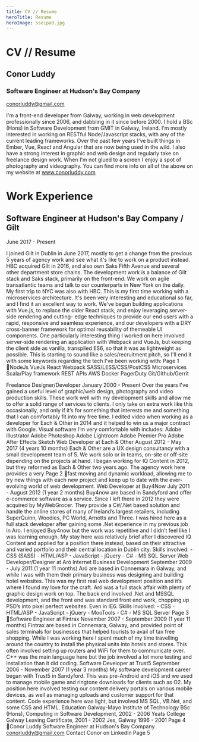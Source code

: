```yaml
---
title: CV // Resume
heroTitle: Resume
heroImage: sseipad.jpg
---
```


# **CV** // Resume

## Conor Luddy
### Software Engineer at Hudson's Bay Company

conorluddy@gmail.com


I'm a front-end developer from Galway, working in web development professionally since 2006, and dabbling in it since before 2000. I hold a BSc (Hons) in Software Development from GMIT in Galway, Ireland. I'm mostly interested in working on RESTful Node/Javascript stacks, with any of the current leading frameworks. Over the past few years I've built things in Ember, Vue, React and Angular that are now being used in the wild. I also have a strong interest in graphic and web design and regularly take on freelance design work. When I'm not glued to a screen I enjoy a spot of photography and videography. You can find more info on all of the above on my website at www.conorluddy.com


# Work __Experience__

## Software Engineer at Hudson's Bay Company / Gilt

June 2017 - Present

I joined Gilt in Dublin in June 2017, mostly to get a change from the previous 5 years of agency
work and see what it's like to work on a product instead. HBC acquired Gilt in 2016, and also own Saks Fifth Avenue and several other department store chains. The development work is a balance of Gilt stack and Saks stack, primarily on the front-end. We work on agile transatlantic teams and talk to our counterparts in New York on the daily. My first trip to NYC was also with HBC.
This is my first time working with a microservices architecture. It's been very interesting and
educational so far, and I find it an excellent way to work. We've begun building applications with Vue.js, to replace the older React stack, and enjoy leveraging server-side rendering and cutting- edge techniques to provide our end users with a rapid, responsive and seamless experience,
and our developers with a DRY cross-banner framework for optimal reusability of themeable UI components.
One particularly interesting thing I worked on here involved server-side rendering an application
with Webpack and VueJs, but keeping the client side as vanilla, transpiled ES6, so that it was as lightweight as possible.
This is starting to sound like a sales/recruitment pitch, so I'll end it with some keywords regarding
the tech I've been working with:
Page 1
NodeJs VueJs React Webpack SASS/LESS/CSS/PostCSS Microservices Scala/Play framework REST APIs AWS Docker PagerDuty Git/Github/Gerrit




Freelance Designer/Developer January 2000 - Present
Over the years I've gained a useful level of graphic/web design, photography and video production skills. These work well with my development skills and allow me to offer a solid range of services to clients. I only take on extra work like this occasionally, and only if it’s for something that interests me and something that I can comfortably fit into my free time. I edited video when working as a developer for Each & Other in 2014 and it helped to win us a major contract with Google.
Visual software I’m very comfortable with includes: Adobe Illustrator Adobe Photoshop Adobe Lightroom Adobe Premier Pro Adobe After Effects Sketch
Web Developer at Each & Other August 2012 - May 2017 (4 years 10 months)
Each & Other are a UX design consultancy with a small development team of 5. We work solo or in teams, on-site or off-site depending on the projects at hand. I began working for IQ Content in 2012, but they reformed as Each & Other two years ago. The agency work here provides a very
Page 2
fast moving and dynamic workload, allowing me to try new things with each new project and keep up to date with the ever-evolving world of web development.
Web Developer at Buy4Now July 2011 - August 2012 (1 year 2 months)
Buy4now are based in Sandyford and offer e-commerce software as a service. Since I left there
in 2012 they were acquired by MyWebGrocer. They provide a C#/.Net based solution and handle the online stores of many of Ireland’s largest retailers, including SuperQuinn, Woodies, PC World, Arnotts and Three.
I was hired here as a full stack developer after gaining some .Net experience in my previous job in
Aro. I enjoyed Buy4now but the work was repetitive and I didn’t feel like I was learning enough.
My stay here was relatively brief after I discovered IQ Content and applied for a position there instead, based on their attractive and varied portfolio and their central location in Dublin city.
Skills involved: - CSS (SASS) - HTML/ASP - JavaScript - jQuery - C# - MS SQL Server
Web Developer/Designer at Aró Internet Business Development September 2009 - July 2011 (1 year 11 months)
Aró are based in Connemara in Galway, and while I was with them their primary business was
designing and building hotel websites. This was my first real web development position and it’s where I found my love for the craft. Aró was a full stack affair with plenty of graphic design work on top. The back end involved .Net and MSSQL development, and the front end was standard front end work, chopping up PSD’s into pixel perfect websites. Even in IE6.
Skills involved: - CSS - HTML/ASP - JavaScript - jQuery - MooTools - C# - MS SQL Server
Page 3
Software Engineer at Fintrax November 2007 - September 2009 (1 year 11 months)
Fintrax are based in Connemara, Galway, and provided point of sales terminals for businesses that
helped tourists to avail of tax free shopping. While I was working here I spent much of my time travelling around the country to install the physical units into hotels and stores. This often involved setting up routers and WiFi for them to communicate over. C++ was the main language here but the job involved a lot more testing and installation than it did coding.
Software Developer at Trust5 September 2006 - November 2007 (1 year 3 months)
My software development career began with Trust5 in Sandyford. This was pre-Android and iOS
and we used to manage mobile game and ringtone downloads for clients such as O2. My position here involved testing our content delivery portals on various mobile devices, as well as managing uploads and customer support for that content. Code experience here was light, but involved MS SQL, VB.Net, and some CSS and HTML.
Education Galway-Mayo Institute of Technology BSc (Hons), Computing in Software Development, 2002 - 2006 Yeats College Galway Leaving Certificate, 2001 - 2002 Jes, Galway 1996 - 2001
Page 4
Conor Luddy
Software Engineer at Hudson's Bay Company
conorluddy@gmail.com
Contact Conor on LinkedIn
Page 5
